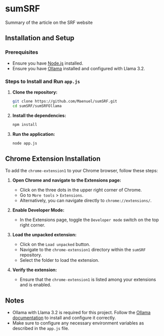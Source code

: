 # sumSRF

Summary of the article on the SRF website

## Installation and Setup

### Prerequisites

- Ensure you have [Node.js](https://nodejs.org/) installed.
- Ensure you have [Ollama](https://www.ollama.com/) installed and configured with Llama 3.2.

### Steps to Install and Run `app.js`

1. **Clone the repository:**

    ```sh
    git clone https://github.com/Maenuel/sumSRF.git
    cd sumSRF/sumSRFOllama
    ```

2. **Install the dependencies:**

    ```sh
    npm install
    ```

3. **Run the application:**

    ```sh
    node app.js
    ```

## Chrome Extension Installation

To add the `chrome-extension1` to your Chrome browser, follow these steps:

1. **Open Chrome and navigate to the Extensions page:**

    - Click on the three dots in the upper right corner of Chrome.
    - Go to `More tools` > `Extensions`.
    - Alternatively, you can navigate directly to `chrome://extensions/`.

2. **Enable Developer Mode:**

    - In the Extensions page, toggle the `Developer mode` switch on the top right corner.

3. **Load the unpacked extension:**

    - Click on the `Load unpacked` button.
    - Navigate to the `chrome-extension1` directory within the `sumSRF` repository.
    - Select the folder to load the extension.

4. **Verify the extension:**

    - Ensure that the `chrome-extension1` is listed among your extensions and is enabled.

## Notes

- Ollama with Llama 3.2 is required for this project. Follow the [Ollama documentation](https://www.ollama.com/docs) to install and configure it correctly.
- Make sure to configure any necessary environment variables as described in the `app.js` file.
